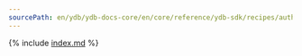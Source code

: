 ```yaml
---
sourcePath: en/ydb/ydb-docs-core/en/core/reference/ydb-sdk/recipes/auth/static.md
---
```


{% include [index.md](_includes/static.md) %}
